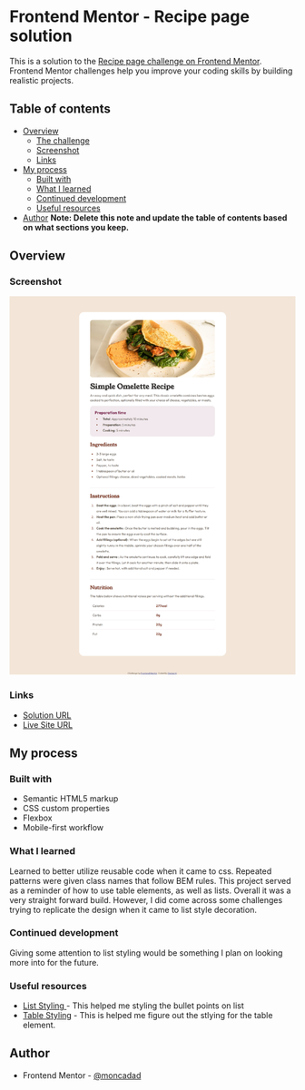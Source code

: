 # Frontend Mentor - Recipe page solution

This is a solution to the [Recipe page challenge on Frontend Mentor](https://www.frontendmentor.io/challenges/recipe-page-KiTsR8QQKm). Frontend Mentor challenges help you improve your coding skills by building realistic projects.

## Table of contents

- [Overview](#overview)
  - [The challenge](#the-challenge)
  - [Screenshot](#screenshot)
  - [Links](#links)
- [My process](#my-process)
  - [Built with](#built-with)
  - [What I learned](#what-i-learned)
  - [Continued development](#continued-development)
  - [Useful resources](#useful-resources)
- [Author](#author)
  **Note: Delete this note and update the table of contents based on what sections you keep.**

## Overview

### Screenshot

![Screenshot](./screenshot.png)

### Links

- [Solution URL](https://your-solution-url.com)
- [Live Site URL](https://your-live-site-url.com)

## My process

### Built with

- Semantic HTML5 markup
- CSS custom properties
- Flexbox
- Mobile-first workflow

### What I learned

Learned to better utilize reusable code when it came to css. Repeated patterns were given class names that follow BEM rules. This project served as a reminder of how to use table elements, as well as lists. Overall it was a very straight forward build. However, I did come across some challenges trying to replicate the design when it came to list style decoration.

### Continued development

Giving some attention to list styling would be something I plan on looking more into for the future.

### Useful resources

- [List Styling ](https://www.w3schools.com/howto/howto_css_bullet_color.asp) - This helped me styling the bullet points on list
- [Table Styling](https://stackoverflow.com/questions/20872200/giving-a-border-to-an-html-table-row-tr) - This is helped me figure out the stlying for the table element.

## Author

- Frontend Mentor - [@moncadad](https://www.frontendmentor.io/profile/moncadad)
